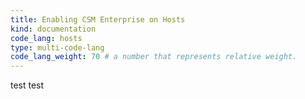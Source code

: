```yaml
---
title: Enabling CSM Enterprise on Hosts
kind: documentation
code_lang: hosts
type: multi-code-lang
code_lang_weight: 70 # a number that represents relative weight. 
---
```


test test